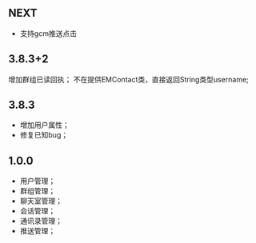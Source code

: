## NEXT

* 支持gcm推送点击

## 3.8.3+2
增加群组已读回执；
不在提供EMContact类，直接返回String类型username;

## 3.8.3
* 增加用户属性；
* 修复已知bug；

## 1.0.0

* 用户管理；
* 群组管理；
* 聊天室管理；
* 会话管理；
* 通讯录管理；
* 推送管理；
